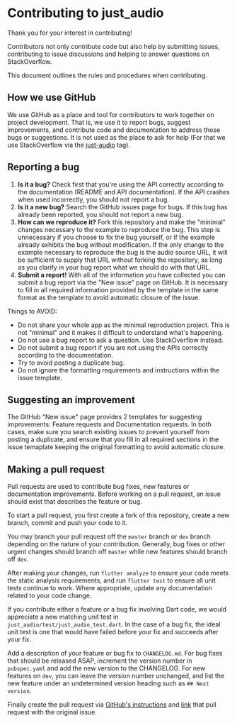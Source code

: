# Contributing to just_audio

Thank you for your interest in contributing!

Contributors not only contribute code but also help by submitting issues, contributing to issue discussions and helping to answer questions on StackOverflow.

This document outlines the rules and procedures when contributing.

## How we use GitHub

We use GitHub as a place and tool for contributors to work together on project development. That is, we use it to report bugs, suggest improvements, and contribute code and documentation to address those bugs or suggestions. It is not used as the place to ask for help (For that we use StackOverflow via the [just-audio](https://stackoverflow.com/questions/tagged/just-audio) tag).

## Reporting a bug

1. **Is it a bug?** Check first that you're using the API correctly according to the documentation (README and API documentation). If the API crashes when used incorrectly, you should not report a bug.
2. **Is it a new bug?** Search the GitHub issues page for bugs. If this bug has already been reported, you should not report a new bug.
3. **How can we reproduce it?** Fork this repository and make the "minimal" changes necessary to the example to reproduce the bug. This step is unnecessary if you choose to fix the bug yourself, or if the example already exhibits the bug without modification. If the only change to the example necessary to reproduce the bug is the audio source URL, it will be sufficient to supply that URL without forking the repository, as long as you clarify in your bug report what we should do with that URL.
4. **Submit a report!** With all of the information you have collected you can submit a bug report via the "New issue" page on GitHub. It is necessary to fill in all required information provided by the template in the same format as the template to avoid automatic closure of the issue.

Things to AVOID:

* Do not share your whole app as the minimal reproduction project. This is not "minimal" and it makes it difficult to understand what's happening.
* Do not use a bug report to ask a question. Use StackOverflow instead.
* Do not submit a bug report if you are not using the APIs correctly according to the documentation.
* Try to avoid posting a duplicate bug.
* Do not ignore the formatting requirements and instructions within the issue template.

## Suggesting an improvement

The GitHub "New issue" page provides 2 templates for suggesting improvements: Feature requests and Documentation requests. In both cases, make sure you search existing issues to prevent yourself from posting a duplicate, and ensure that you fill in all required sections in the issue temaplate keeping the original formatting to avoid automatic closure.

## Making a pull request

Pull requests are used to contribute bug fixes, new features or documentation improvements. Before working on a pull request, an issue should exist that describes the feature or bug.

To start a pull request, you first create a fork of this repository, create a new branch, commit and push your code to it.

You may branch your pull request off the `master` branch or `dev` branch depending on the nature of your contribution. Generally, bug fixes or other urgent changes should branch off `master` while new features should branch off `dev`.

After making your changes, run `flutter analyze` to ensure your code meets the static analysis requirements, and run `flutter test` to ensure all unit tests continue to work. Where appropriate, update any documentation related to your code change.

If you contribute either a feature or a bug fix involving Dart code, we would appreciate a new matching unit test in `just_audio/test/just_audio_test.dart`. In the case of a bug fix, the ideal unit test is one that would have failed before your fix and succeeds after your fix.

Add a description of your feature or bug fix to `CHANGELOG.md`. For bug fixes that should be released ASAP, increment the version number in `pubspec.yaml` and add the new version to the CHANGELOG. For new features on `dev`, you can leave the version number unchanged, and list the new feature under an undetermined version heading such as `## Next version`.

Finally create the pull request via [GitHub's instructions](https://docs.github.com/en/github/collaborating-with-issues-and-pull-requests/creating-a-pull-request-from-a-fork) and [link](https://docs.github.com/en/github/managing-your-work-on-github/linking-a-pull-request-to-an-issue) that pull request with the original issue.
